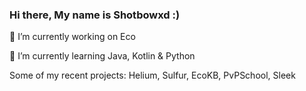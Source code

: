 ### Hi there, My name is Shotbowxd :)

🔭 I’m currently working on Eco

🌱 I’m currently learning Java, Kotlin & Python

Some of my recent projects:
Helium, Sulfur, EcoKB, PvPSchool, Sleek
